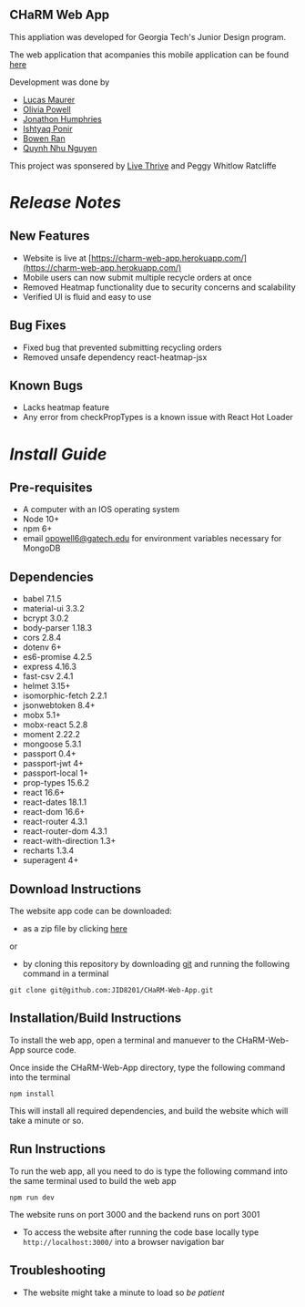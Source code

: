 ## **CHaRM Web App**

This appliation was developed for Georgia Tech's Junior Design program.

The web application that acompanies this mobile application can be found [here](https://github.com/JID8201/CHaRM-Android-App)

Development was done by
- [Lucas Maurer](lmaurer9@gatech.edu)
- [Olivia Powell](opowell6@gatech.edu)
- [Jonathon Humphries](jhumphries30@gatech.edu)
- [Ishtyaq Ponir](iponir3@gatech.edu)
- [Bowen Ran](bran3@gatech.edu)
- [Quynh Nhu Nguyen](qnguyen47@gatech.edu)

This project was sponsered by [Live Thrive](http://livethrive.org/) and Peggy Whitlow Ratcliffe

# *Release Notes*

## New Features
- Website is live at [https://charm-web-app.herokuapp.com/](https://charm-web-app.herokuapp.com/)
- Mobile users can now submit multiple recycle orders at once
- Removed Heatmap functionality due to security concerns and scalability
- Verified UI is fluid and easy to use

## Bug Fixes
- Fixed bug that prevented submitting recycling orders
- Removed unsafe dependency react-heatmap-jsx

## Known Bugs
- Lacks heatmap feature
- Any error from checkPropTypes is a  known issue with React Hot Loader

# *Install Guide*

## Pre-requisites
- A computer with an IOS operating system 
- Node 10+
- npm 6+
- email opowell6@gatech.edu for environment variables necessary for MongoDB

## Dependencies
- babel 7.1.5
- material-ui 3.3.2
- bcrypt 3.0.2
- body-parser 1.18.3
- cors 2.8.4
- dotenv 6+
- es6-promise 4.2.5
- express 4.16.3
- fast-csv 2.4.1
- helmet 3.15+
- isomorphic-fetch 2.2.1
- jsonwebtoken 8.4+
- mobx 5.1+
- mobx-react 5.2.8
- moment 2.22.2
- mongoose 5.3.1
- passport 0.4+
- passport-jwt 4+
- passport-local 1+
- prop-types 15.6.2
- react 16.6+
- react-dates  18.1.1
- react-dom 16.6+
- react-router 4.3.1
- react-router-dom 4.3.1
- react-with-direction 1.3+
- recharts 1.3.4
- superagent 4+

## Download Instructions
The website app code can be downloaded:
- as a zip file by clicking [here](https://github.com/JID8201/CHaRM-Web-App/archive/master.zip)

or 

- by cloning this repository by downloading [git](https://git-scm.com/downloads) and running the following command in a terminal
```
git clone git@github.com:JID8201/CHaRM-Web-App.git
```

## Installation/Build Instructions 
To install the web app, open a terminal and manuever to the CHaRM-Web-App source code.

Once inside the CHaRM-Web-App directory, type the following command into the terminal

 ```npm install```

This will install all required dependencies, and build the website which will take a minute or so.

## Run Instructions
To run the web app, all you need to do is type the following command into the same terminal used to build the web app

```npm run dev```

The website runs on port 3000 and the backend runs on port 3001

- To access the website after running the code base locally type ```http://localhost:3000/``` into a browser navigation bar

## Troubleshooting
- The website might take a minute to load so *be patient*
